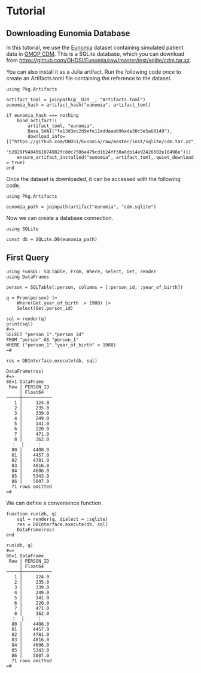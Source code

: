 # Tutorial

## Downloading Eunomia Database

In this tutorial, we use the [Eunomia](https://github.com/OHDSI/Eunomia)
dataset containing simulated patient data in [OMOP
CDM](https://github.com/OHDSI/CommonDataModel).  This is a SQLite database,
which you can download from
https://github.com/OHDSI/Eunomia/raw/master/inst/sqlite/cdm.tar.xz.

You can also install it as a Julia artifact.  Run the following code
*once* to create an Artifacts.toml file containing the reference to
the dataset.

    using Pkg.Artifacts

    artifact_toml = joinpath(@__DIR__, "Artifacts.toml")
    eunomia_hash = artifact_hash("eunomia", artifact_toml)

    if eunomia_hash === nothing
        bind_artifact!(
            artifact_toml, "eunomia",
            Base.SHA1("fa13d3ec2d9efe11eddaaab96ada38c5e5a68149"),
            download_info=[("https://github.com/OHDSI/Eunomia/raw/master/inst/sqlite/cdm.tar.xz",
                            "b2828f9484061074982fc8dc7506e479cd1b24ff30a6db14e92426602e18498e")])
        ensure_artifact_installed("eunomia", artifact_toml, quiet_download = true)
    end

Once the dataset is downloaded, it can be accessed with the following
code.

    using Pkg.Artifacts

    eunomia_path = joinpath(artifact"eunomia", "cdm.sqlite")

Now we can create a database connection.

    using SQLite

    const db = SQLite.DB(eunomia_path)


## First Query

    using FunSQL: SQLTable, From, Where, Select, Get, render
    using DataFrames

    person = SQLTable(:person, columns = [:person_id, :year_of_birth])

    q = From(person) |>
        Where(Get.year_of_birth .> 1980) |>
        Select(Get.person_id)

    sql = render(q)
    print(sql)
    #=>
    SELECT "person_1"."person_id"
    FROM "person" AS "person_1"
    WHERE ("person_1"."year_of_birth" > 1980)
    =#

    res = DBInterface.execute(db, sql)

    DataFrame(res)
    #=>
    86×1 DataFrame
     Row │ PERSON_ID
         │ Float64
    ─────┼───────────
       1 │     124.0
       2 │     235.0
       3 │     339.0
       4 │     249.0
       5 │     141.0
       6 │     220.0
       7 │     471.0
       8 │     362.0
      ⋮  │     ⋮
      80 │    4408.0
      81 │    4457.0
      82 │    4781.0
      83 │    4816.0
      84 │    4606.0
      85 │    5343.0
      86 │    5007.0
      71 rows omitted
    =#

We can define a convenience function.

    function run(db, q)
        sql = render(q, dialect = :sqlite)
        res = DBInterface.execute(db, sql)
        DataFrame(res)
    end

    run(db, q)
    #=>
    86×1 DataFrame
     Row │ PERSON_ID
         │ Float64
    ─────┼───────────
       1 │     124.0
       2 │     235.0
       3 │     339.0
       4 │     249.0
       5 │     141.0
       6 │     220.0
       7 │     471.0
       8 │     362.0
      ⋮  │     ⋮
      80 │    4408.0
      81 │    4457.0
      82 │    4781.0
      83 │    4816.0
      84 │    4606.0
      85 │    5343.0
      86 │    5007.0
      71 rows omitted
    =#

